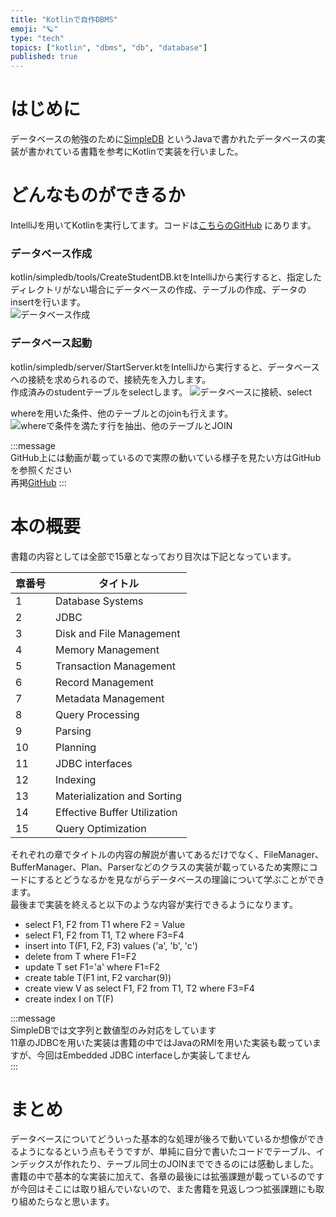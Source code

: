 ```yaml
---
title: "Kotlinで自作DBMS"
emoji: "🪐"
type: "tech"
topics: ["kotlin", "dbms", "db", "database"]
published: true
---
```

# はじめに
データベースの勉強のために[SimpleDB](http://www.cs.bc.edu/~sciore/simpledb/) というJavaで書かれたデータベースの実装が書かれている書籍を参考にKotlinで実装を行いました。  

# どんなものができるか
IntelliJを用いてKotlinを実行してます。コードは[こちらのGitHub](https://github.com/keyem4251/kotlin-dbms/blob/master/README.md) にあります。

### データベース作成
kotlin/simpledb/tools/CreateStudentDB.ktをIntelliJから実行すると、指定したディレクトリがない場合にデータベースの作成、テーブルの作成、データのinsertを行います。  
![データベース作成](https://storage.googleapis.com/zenn-user-upload/def2c002fdf8-20220326.png)

### データベース起動
kotlin/simpledb/server/StartServer.ktをIntelliJから実行すると、データベースへの接続を求められるので、接続先を入力します。  
作成済みのstudentテーブルをselectします。
![データベースに接続、select](https://storage.googleapis.com/zenn-user-upload/c47053527712-20220326.png)

whereを用いた条件、他のテーブルとのjoinも行えます。
![whereで条件を満たす行を抽出、他のテーブルとJOIN](https://storage.googleapis.com/zenn-user-upload/f159c4e63767-20220326.png)

:::message  
GitHub上には動画が載っているので実際の動いている様子を見たい方はGitHubを参照ください  
再掲[GitHub](https://github.com/keyem4251/kotlin-dbms/blob/master/README.md)
:::

# 本の概要
書籍の内容としては全部で15章となっており目次は下記となっています。  

|章番号|タイトル|  
|----|----|
|1|Database Systems|
|2|JDBC|
|3|Disk and File Management|
|4|Memory Management|
|5|Transaction Management|
|6|Record Management|
|7|Metadata Management|
|8|Query Processing|
|9|Parsing|
|10|Planning|
|11|JDBC interfaces|
|12|Indexing|
|13|Materialization and Sorting|
|14|Effective Buffer Utilization|
|15|Query Optimization|

それぞれの章でタイトルの内容の解説が書いてあるだけでなく、FileManager、BufferManager、Plan、Parserなどのクラスの実装が載っているため実際にコードにするとどうなるかを見ながらデータベースの理論について学ぶことができます。  
最後まで実装を終えると以下のような内容が実行できるようになります。  
- select F1, F2 from T1 where F2 = Value
- select F1, F2 from T1, T2 where F3=F4
- insert into T(F1, F2, F3) values ('a', 'b', 'c')
- delete from T where F1=F2
- update T set F1='a' where F1=F2
- create table T(F1 int, F2 varchar(9))
- create view V as select F1, F2 from T1, T2 where F3=F4
- create index I on T(F)

:::message  
SimpleDBでは文字列と数値型のみ対応をしています  
11章のJDBCを用いた実装は書籍の中ではJavaのRMIを用いた実装も載っていますが、今回はEmbedded JDBC interfaceしか実装してません  
:::

# まとめ
データベースについてどういった基本的な処理が後ろで動いているか想像ができるようになるという点もそうですが、単純に自分で書いたコードでテーブル、インデックスが作れたり、テーブル同士のJOINまでできるのには感動しました。  
書籍の中で基本的な実装に加えて、各章の最後には拡張課題が載っているのですが今回はそこには取り組んでいないので、また書籍を見返しつつ拡張課題にも取り組めたらなと思います。
